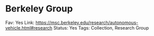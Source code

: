 # Berkeley Group

Fav: Yes
Link: https://msc.berkeley.edu/research/autonomous-vehicle.html#research
Status: Yes
Tags: Collection, Research Group